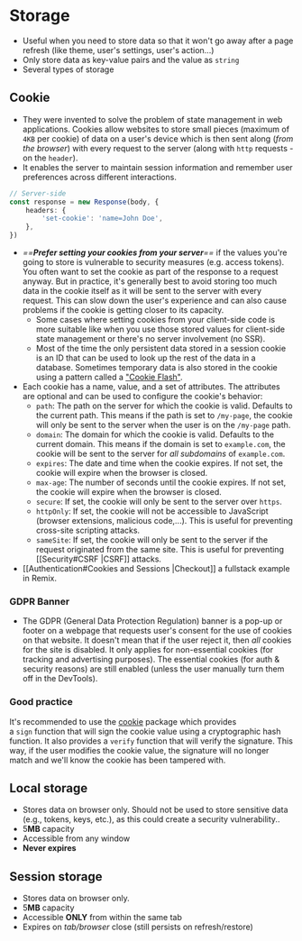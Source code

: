 # Storage
- Useful when you need to store data so that it won't go away after a page refresh (like theme, user's settings, user's action...)
- Only store data as key-value pairs and the value as `string`
- Several types of storage
## Cookie
- They were invented to solve the problem of state management in web applications. Cookies allow websites to store small pieces (maximum of `4KB` per cookie) of data on a user's device which is then sent along (*from the browser*) with every request to the server (along with `http` requests - on the `header`).
- It enables the server to maintain session information and remember user preferences across different interactions.
```ts
// Server-side
const response = new Response(body, {
	headers: {
		'set-cookie': 'name=John Doe',
	},
})
```
- *==**Prefer setting your cookies from your server**==* if the values you're going to store is vulnerable to security measures (e.g. access tokens). You often want to set the cookie as part of the response to a request anyway. But in practice, it's generally best to avoid storing too much data in the cookie itself as it will be sent to the server with every request. This can slow down the user's experience and can also cause problems if the cookie is getting closer to its capacity.
	- Some cases where setting cookies from your client-side code is more suitable like when you use those stored values for client-side state management or there's no server involvement (no SSR).  
	- Most of the time the only persistent data stored in a session cookie is an ID that can be used to look up the rest of the data in a database. Sometimes temporary data is also stored in the cookie using a pattern called a ["Cookie Flash"](https://remix.run/docs/en/main/utils/sessions#sessionflashkey-value).
- Each cookie has a name, value, and a set of attributes. The attributes are optional and can be used to configure the cookie's behavior:
	- `path`: The path on the server for which the cookie is valid. Defaults to the current path. This means if the path is set to `/my-page`, the cookie will only be sent to the server when the user is on the `/my-page` path.
	- `domain`: The domain for which the cookie is valid. Defaults to the current domain. This means if the domain is set to `example.com`, the cookie will be sent to the server for *all subdomains* of `example.com`.
	- `expires`: The date and time when the cookie expires. If not set, the cookie will expire when the browser is closed.
	- `max-age`: The number of seconds until the cookie expires. If not set, the cookie will expire when the browser is closed.
	- `secure`: If set, the cookie will only be sent to the server over `https`.
	- `httpOnly`: If set, the cookie will not be accessible to JavaScript (browser extensions, malicious code,...). This is useful for preventing cross-site scripting attacks.
	- `sameSite`: If set, the cookie will only be sent to the server if the request originated from the same site. This is useful for preventing [[Security#CSRF |CSRF]] attacks.
- [[Authentication#Cookies and Sessions |Checkout]] a fullstack example in Remix.
### GDPR Banner
- The GDPR (General Data Protection Regulation) banner is a pop-up or footer on a webpage that requests user's consent for the use of cookies on that website. It doesn't mean that if the user reject it, then *all* cookies for the site is disabled. It only applies for non-essential cookies (for tracking and advertising purposes). The essential cookies (for auth & security reasons) are still enabled (unless the user manually turn them off in the DevTools).
### Good practice
It's recommended to use the [cookie](https://www.npmjs.com/package/cookie) package which provides a `sign` function that will sign the cookie value using a cryptographic hash function. It also provides a `verify` function that will verify the signature. This way, if the user modifies the cookie value, the signature will no longer match and we'll know the cookie has been tampered with.

## Local storage
- Stores data on browser only. Should not be used to store sensitive data (e.g., tokens, keys, etc.), as this could create a security vulnerability..
- 5**MB** capacity
- Accessible from any window
- **Never expires**
## Session storage
- Stores data on browser only.
- 5**MB** capacity
- Accessible **ONLY** from within the same tab
- Expires on *tab/browser* close (still persists on refresh/restore)